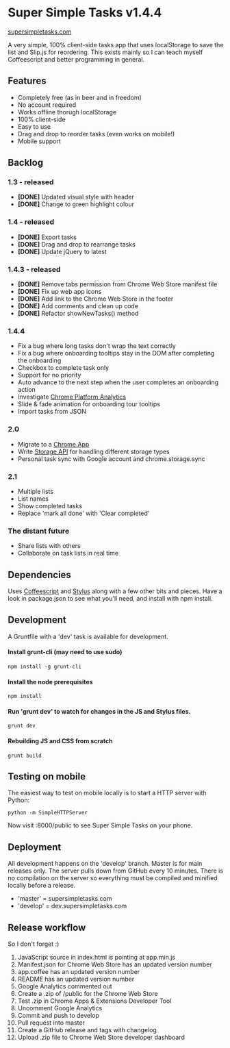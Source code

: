# Super Simple Tasks v1.4.4
[supersimpletasks.com](http://supersimpletasks.com)

A very simple, 100% client-side tasks app that uses localStorage to save the list and Slip.js for reordering. This exists mainly so I can teach myself Coffeescript and better programming in general.


## Features

* Completely free (as in beer and in freedom)
* No account required
* Works offline thorugh localStorage
* 100% client-side
* Easy to use
* Drag and drop to reorder tasks (even works on mobile!)
* Mobile support


## Backlog

### 1.3 - released

* **[DONE]** Updated visual style with header
* **[DONE]** Change to green highlight colour

### 1.4 - released

* **[DONE]** Export tasks
* **[DONE]** Drag and drop to rearrange tasks
* **[DONE]** Update jQuery to latest

### 1.4.3 - released

* **[DONE]** Remove tabs permission from Chrome Web Store manifest file
* **[DONE]** Fix up web app icons
* **[DONE]** Add link to the Chrome Web Store in the footer
* **[DONE]** Add comments and clean up code
* **[DONE]** Refactor showNewTasks() method

### 1.4.4

* Fix a bug where long tasks don't wrap the text correctly
* Fix a bug where onboarding tooltips stay in the DOM after completing the onboarding
* Checkbox to complete task only
* Support for no priority
* Auto advance to the next step when the user completes an onboarding action
* Investigate [Chrome Platform Analytics](https://github.com/GoogleChrome/chrome-platform-analytics/wiki)
* Slide & fade animation for onboarding tour tooltips
* Import tasks from JSON

### 2.0

* Migrate to a [Chrome App](https://developer.chrome.com/apps/about_apps)
* Write [Storage API](http://stackoverflow.com/q/26249133/1105159) for handling different storage types
* Personal task sync with Google account and chrome.storage.sync

### 2.1

* Multiple lists
* List names
* Show completed tasks
* Replace 'mark all done' with 'Clear completed' 

### The distant future

* Share lists with others
* Collaborate on task lists in real time


## Dependencies

Uses [Coffeescript](http://coffeescript.org/) and [Stylus](http://learnboost.github.com/stylus/) along with a few other bits and pieces. Have a look in package.json to see what you'll need, and install with npm install.


## Development

A Gruntfile with a 'dev' task is available for development.

#### Install grunt-cli (may need to use sudo)

    npm install -g grunt-cli

#### Install the node prerequisites

    npm install

#### Run 'grunt dev' to watch for changes in the JS and Stylus files.

    grunt dev

#### Rebuilding JS and CSS from scratch

    grunt build

## Testing on mobile

The easiest way to test on mobile locally is to start a HTTP server with Python:

    python -m SimpleHTTPServer

Now visit <youripaddress>:8000/public to see Super Simple Tasks on your phone.


## Deployment

All development happens on the 'develop' branch. Master is for main releases only. The server pulls down from GitHub every 10 minutes. There is no compilation on the server so everything must be compiled and minified locally before a release.

* 'master' = supersimpletasks.com
* 'develop' = dev.supersimpletasks.com


## Release workflow

So I don't forget :)

1. JavaScript source in index.html is pointing at app.min.js
2. Manifest.json for Chrome Web Store has an updated version number
3. app.coffee has an updated version number
4. README has an updated version number
5. Google Analytics commented out
6. Create a .zip of /public for the Chrome Web Store
7. Test .zip in Chrome Apps & Extensions Developer Tool
8. Uncomment Google Analytics
9. Commit and push to develop
10. Pull request into master
11. Create a GitHub release and tags with changelog
12. Upload .zip file to Chrome Web Store developer dashboard




